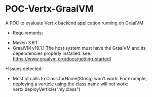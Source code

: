 # POC-Vertx-GraalVM
A POC to evaluate Vert.x backend application running on GraalVM


* Requirements:

- Maven 3.6.1
- GraalVM v19.1.1
        The host system must have the GraalVM and its dependencies properly installed. see: https://www.graalvm.org/docs/getting-started/

*Issues detected:

- Most of calls to Class.forName(String) won't work.
  For example, deploying a verticle using the class name will not work: vertx.deployVerticle("my.class")
